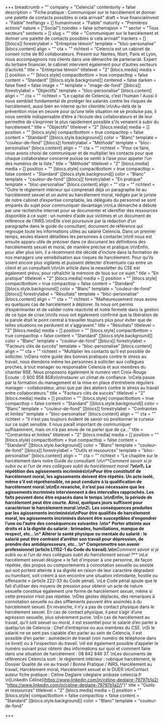 +++
breadcrumb = ""
company = "Celencia"
contentonly = false
description = "Fiche pratique : Communiquer sur le harcèlement et donner une palette de contacts possibles si cela arrivait"
draft = true
financialinvest = "Faible"
hreflangs = []
humaninvest = "Faible"
maturity = "Premières actions"
nature = ["Social"]
noindex = false
schemajson = ""
sector = "Tous secteurs"
seotexts = []
slug = ""
title = "Communiquer sur le harcèlement et donner une palette de contacts possibles si cela arrivait"
trackers = []
[[blocs]]
forestrylabel = "Entreprise témoin"
template = "bloc-personalise"
[blocs.content]
align = ""
cta = ""
richtext = "Celencia est un cabinet de conseil riche de 80 collaborateurs. Présent sur Nantes, Niort, Paris et Lyon, nous accompagnons nos clients dans une démarche de partenariat. Expert du tertiaire financier, le cabinet intervient également pour d’autres secteurs d’activité."
title = "Entreprise témoin"
titlelevel = "2"
[blocs.media]
media = []
position = ""
[blocs.style]
compactbottom = true
compacttop = false
content = "Standard"
[[blocs.style.background]]
centered = false
darken = false
fixed = false
image = ""
template = "image-de-fond"
[[blocs]]
forestrylabel = "Objectifs"
template = "bloc-personalise"
[blocs.content]
align = ""
cta = ""
richtext = "Le capital de Celencia, c’est l’humain ! Aussi il nous semblait fondamental de protéger les salariés contre les risques de harcèlement, aussi bien en interne qu’en clientèle.\n\nAu-delà de la prévention mise en oeuvre pour qu’une telle situation ne se produise pas, il nous semble indispensable d’être à l’écoute des collaborateurs et de leur permettre de s’exprimer le plus rapidement possible s’ils venaient à subir du harcèlement."
title = "Objectifs"
titlelevel = "2"
[blocs.media]
media = []
position = ""
[blocs.style]
compactbottom = true
compacttop = false
content = "Standard"
[[blocs.style.background]]
color = "Blanc"
template = "couleur-de-fond"
[[blocs]]
forestrylabel = "Méthode"
template = "bloc-personalise"
[blocs.content]
align = ""
cta = ""
richtext = "Pour ce faire, nous avons choisi de communiquer et de multiplier les contacts pour que chaque collaborateur concerné puisse se sentir à l’aise pour appeler l’un des numéros de la liste."
title = "Méthode"
titlelevel = "2"
[blocs.media]
media = []
position = ""
[blocs.style]
compactbottom = true
compacttop = false
content = "Standard"
[[blocs.style.background]]
color = "Blanc"
template = "couleur-de-fond"
[[blocs]]
forestrylabel = "En pratique"
template = "bloc-personalise"
[blocs.content]
align = ""
cta = ""
richtext = "Outre le règlement intérieur qui comprenait déjà un paragraphe lié au harcèlement sexuel et un autre au harcèlement moral, rédigés par le juriste de notre cabinet d’expertise comptable, les délégués du personnel se sont emparés du sujet pour communiquer davantage.\n\nLa démarche a débuté par une recherche internet pour se documenter et identifier des ressources disponible à ce sujet : un numéro d’aide aux victimes et un document de référence de l’INRS.\n\nElle s’est poursuivie par la rédaction d’un paragraphe dans le guide du consultant, document de référence qui regroupe toute les informations utiles au salarié Celencia. Dans un premier temps, seules étaient détaillées les personnes à contacter.\n\nIl nous est ensuite apparu utile de préciser dans ce document les définitions des harcèlements sexuel et moral, de manière précise et pratique.\n\nEnfin, pour aller plus loin, il a récemment été décidé d’inclure dans la formation de nos managers une sensibilisation aux risques de harcèlement. Pour qu’ils soient encore plus vigilants et puissent détecter d’éventuels cas entre un client et un consultant.\n\nUn article dans la newsletter du CSE est également prévu, pour rafraîchir la mémoire de tous sur ce sujet."
title = "En pratique"
titlelevel = "2"
[blocs.media]
media = []
position = ""
[blocs.style]
compactbottom = true
compacttop = false
content = "Standard"
[[blocs.style.background]]
color = "Blanc"
template = "couleur-de-fond"
[[blocs]]
forestrylabel = "Résultats"
template = "bloc-personalise"
[blocs.content]
align = ""
cta = ""
richtext = "Malheureusement nous avons eu quelques cas de harcèlement à déplorer. Ils nous ont permis d’expérimenter et de valider notre réactivité et notre fermeté dans la gestion de ce type de crise.\n\nIls nous ont également confirmé que la libération de la parole était le point central à travailler toujours plus pour éviter que de telles situations ne perdurent et s'aggravent."
title = "Résultats"
titlelevel = "2"
[blocs.media]
media = []
position = ""
[blocs.style]
compactbottom = true
compacttop = false
content = "Standard"
[[blocs.style.background]]
color = "Blanc"
template = "couleur-de-fond"
[[blocs]]
forestrylabel = "Facteurs clés de succès"
template = "bloc-personalise"
[blocs.content]
align = ""
cta = ""
richtext = "Multiplier les contacts qu’il est possible de solliciter.  \nDans notre guide des bonnes pratiques contre le stress au travail, nous étendons même les personnes à solliciter aux collègues proches, à tout manager ou responsable Celencia et aux membres du chantier RSE. Nous proposons également le numéro vert Croix-Rouge Ecoute : 0 800 858 858\n\nInstaurer un climat de confiance.  \nCela passe par la formation du management et la mise en place d’entretiens réguliers manager - collaborateur, ainsi que par des ateliers contre le stress au travail entre collaborateurs."
title = "Facteurs clés de succès"
titlelevel = "2"
[blocs.media]
media = []
position = ""
[blocs.style]
compactbottom = true
compacttop = false
content = "Standard"
[[blocs.style.background]]
color = "Blanc"
template = "couleur-de-fond"
[[blocs]]
forestrylabel = "Contraintes et limites"
template = "bloc-personalise"
[blocs.content]
align = ""
cta = ""
richtext = "Il n’est pas toujours évident de savoir où positionner le curseur sur ce sujet sensible. Il nous paraît important de communiquer suffisamment, mais on n’a pas envie de ne parler que de ça..."
title = "Contraintes et limites"
titlelevel = "2"
[blocs.media]
media = []
position = ""
[blocs.style]
compactbottom = true
compacttop = false
content = "Standard"
[[blocs.style.background]]
color = "Blanc"
template = "couleur-de-fond"
[[blocs]]
forestrylabel = "Outils et ressources"
template = "bloc-personalise"
[blocs.content]
align = ""
cta = ""
richtext = "Le chapitre sur le harcèlement dans notre Guide du consultant :\n\n**_Comment savoir si je subis ou si l’un de mes collègues subit du harcèlement moral ?_**\n\n1\\. La répétition des agissements incriminés\n\nPour être constitutif de harcèlement moral, les agissements doivent être répétés. Un acte isolé, même s’il est répréhensible, ne peut conduire à la qualification de harcèlement moral.\n\nEn revanche, il n’est pas nécessaire que les agissements incriminés interviennent à des intervalles rapprochés. Les faits peuvent donc être espacés dans le temps.\n\nEnfin, la période de harcèlement peut être courte. Ainsi, quelques jours suffisent pour caractériser le harcèlement moral.\n\n2\\. Les conséquences produites par les agissements incriminés\n\nPour être qualifiés de harcèlement moral, les agissements incriminés doivent être susceptibles d’engendrer l’une ou l’autre des conséquences suivantes :\n\n* Porter atteinte aux droits et à la dignité du salarié : brimades, humiliations, manque de respect, etc...\n* Altérer la santé physique ou mentale du salarié : le salarié peut être contraint d’arrêter son travail pour dépression, de prendre des antidépresseurs, etc...\n* Compromettre son avenir professionnel (article L1152-1 du Code du travail).\n\n**_Comment savoir si je subis ou si l’un de mes collègues subit du harcèlement sexuel ?_**  \nLe harcèlement sexuel désigne « le fait d'imposer à une personne, de façon répétée, des propos ou comportements à connotation sexuelle ou sexiste qui soit portent atteinte à sa dignité en raison de leur caractère dégradant ou humiliant, soit créent à son encontre une situation intimidante, hostile ou offensante » (article 222-33 du Code pénal).  \nLe Code pénal ajoute que le fait d’utiliser des moyens de pression pour obtenir un acte de nature sexuelle constitue également une forme de harcèlement sexuel, même si cette pression n’est pas répétée.  \nDes gestes déplacés, des remarques à connotation sexuelle ou des sifflements peuvent être assimilés à du harcèlement sexuel. En revanche, il n’y a pas de contact physique dans le harcèlement sexuel. En cas de contact physique, il peut s’agir d’une agression sexuelle, plus sévèrement punie.  \nEn cas de harcèlement au travail, qu’il soit sexuel ou moral, il est essentiel pour le salarié d’en parler à quelqu’un de Celencia : Chef d’entreprise ou aux membres du CSE.  \nSi le salarié ne se sent pas capable d’en parler au sein de Celencia, il est possible d’en parler : aumédecin de travail (voir numéro de téléphone dans ce livret) ou à l’inspection du travail.  \nIl est également possible d’appeler le numéro suivant pour obtenir des informations sur quoi et comment faire dans une situation de harcèlement : 08 842 846 37.  \nLes documents de références Celencia sont : le règlement intérieur : rubrique harcèlement, le Dossier Qualité de vie au travail / Bonne Pratique / INRS, Harcèlement au travail, Harcèlement moral, Harcèlement sexuel et le DUER.\n\nContact auteur fiche pratique : Céline Deglaire cdeglaire arobase celencia.fr  \n[LinkedIn Céline](https://www.linkedin.com/in/céline-deglaire-79797b1a2/ \"https://www.linkedin.com/in/céline-deglaire-79797b1a2/\")"
title = "Outils et ressources"
titlelevel = "2"
[blocs.media]
media = []
position = ""
[blocs.style]
compactbottom = false
compacttop = false
content = "Standard"
[[blocs.style.background]]
color = "Blanc"
template = "couleur-de-fond"

+++
